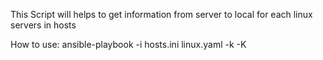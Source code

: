 This Script will helps to get information from server to local for each linux servers in hosts

How to use:
ansible-playbook -i hosts.ini linux.yaml -k -K
